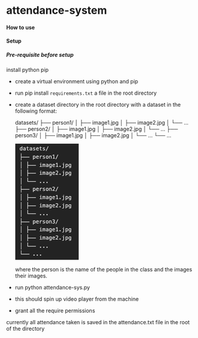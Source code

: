# attendance-system

#### How to use

#### Setup

##### Pre-requisite before setup

install python pip

- create a virtual environment using python and pip
- run pip install `requirements.txt` a file in the root directory
- create a dataset directory in the root directory with a dataset in the following format:

  datasets/
  ├── person1/
  │ ├── image1.jpg
  │ ├── image2.jpg
  │ └── ...
  ├── person2/
  │ ├── image1.jpg
  │ ├── image2.jpg
  │ └── ...
  ├── person3/
  │ ├── image1.jpg
  │ ├── image2.jpg
  │ └── ...
  └── ...

  !["datasets directory image"](./datasets.png)

  where the person is the name of the people in the class and the images their images.

- run python attendance-sys.py

- this should spin up video player from the machine
- grant all the require permissions

currently all attendance taken is saved in the attendance.txt file in the root of the directory
